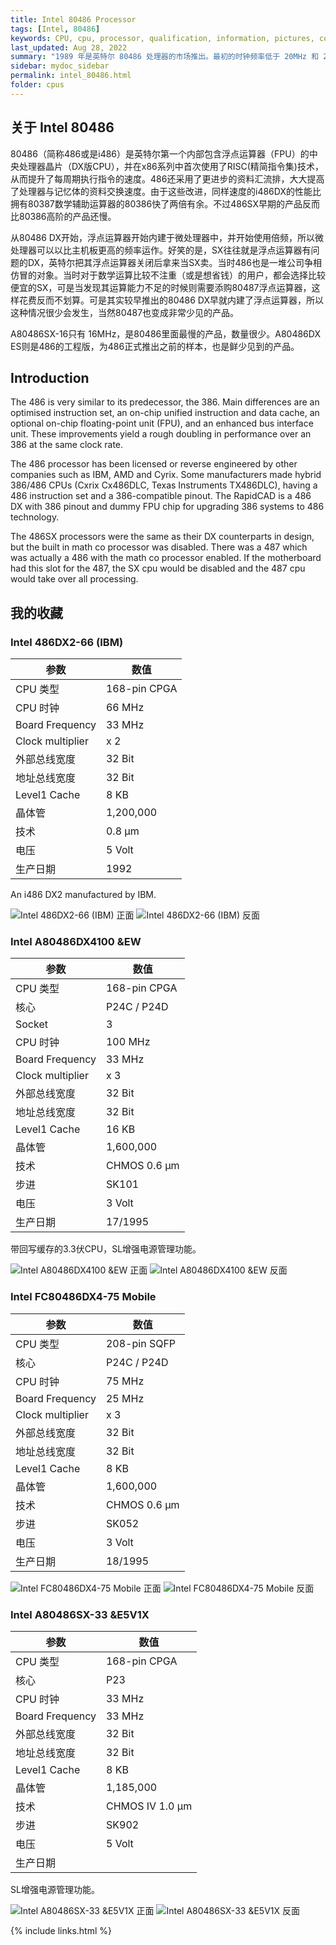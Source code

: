 ```yaml
---
title: Intel 80486 Processor
tags: [Intel, 80486]
keywords: CPU, cpu, processor, qualification, information, pictures, core, frequency, chip packaging, packaging, cpu info, x86, collection, amd, cyrix, harris, ibm, idt, iit, intel, motorola, nec, sgs, sgs-thomson, siemens, ST, signetics, mhs, ti, texas instruments, ulsi, umc, weitek, zilog, 808x, 8085, 8088, 8086, 80188, 80186, 80286, 286, 80386, 386, i386, Am386, 386sx, 386dx, 486, i486, 586, 486sx, 486dx, overdrive, 487, pentium, 586, 5x86, 386dlc, 386slc, 486dx2, mmx, ppro, pentium-pro, pro, athlon, duron, z80, dirk oppelt, dirk, oppelt, engineering, sample, samples
last_updated: Aug 28, 2022
summary: "1989 年是英特尔 80486 处理器的市场推出。最初的时钟频率低于 20MHz 和 25MHz，比最快的 386DX 慢，它带来了未来时钟速度所需的微架构。 486 最重要的创新是 CPU 集成了 Level1 缓存，最初大小为 8 KB。此高速缓存使特定的重复指令能够直接在 CPU 中缓冲。从那时起，主板上明显较慢的 RAM 不再需要访问缓存中存储的命令。第二个重要的创新是集成在 DX版CPU 中的协处理器，以加速特殊的数学计算和复杂的图形表示。"
sidebar: mydoc_sidebar
permalink: intel_80486.html
folder: cpus
---
```


## 关于 Intel 80486

80486（简称486或是i486）是英特尔第一个内部包含浮点运算器（FPU）的中央处理器晶片（DX版CPU），并在x86系列中首次使用了RISC(精简指令集)技术，从而提升了每周期执行指令的速度。486还采用了更进步的资料汇流排，大大提高了处理器与记忆体的资料交换速度。由于这些改进，同样速度的i486DX的性能比拥有80387数学辅助运算器的80386快了两倍有余。不过486SX早期的产品反而比80386高阶的产品还慢。

从80486 DX开始，浮点运算器开始内建于微处理器中，并开始使用倍频，所以微处理器可以以比主机板更高的频率运作。好笑的是，SX往往就是浮点运算器有问题的DX，英特尔把其浮点运算器关闭后拿来当SX卖。当时486也是一堆公司争相仿冒的对象。当时对于数学运算比较不注重（或是想省钱）的用户，都会选择比较便宜的SX，可是当发现其运算能力不足的时候则需要添购80487浮点运算器，这样花费反而不划算。可是其实较早推出的80486 DX早就内建了浮点运算器，所以这种情况很少会发生，当然80487也变成非常少见的产品。

A80486SX-16只有 16MHz，是80486里面最慢的产品，数量很少。A80486DX ES则是486的工程版，为486正式推出之前的样本，也是鲜少见到的产品。

## Introduction

The 486 is very similar to its predecessor, the 386. Main differences are an optimised instruction set, an on-chip unified instruction and data cache, an optional on-chip floating-point unit (FPU), and an enhanced bus interface unit. These improvements yield a rough doubling in performance over an 386 at the same clock rate.
 
The 486 processor has been licensed or reverse engineered by other companies such as IBM, AMD and Cyrix. Some manufacturers made hybrid 386/486 CPUs (Cxrix Cx486DLC, Texas Instruments TX486DLC), having a 486 instruction set and a 386-compatible pinout. The RapidCAD is a 486 DX with 386 pinout and dummy FPU chip for upgrading 386 systems to 486 technology.

The 486SX processors were the same as their DX counterparts in design, but the built in math co processor was disabled. There was a 487 which was actually a 486 with the math co processor enabled. If the motherboard had this slot for the 487, the SX cpu would be disabled and the 487 cpu would take over all processing.

## 我的收藏

### Intel 486DX2-66 (IBM)

| 参数 | 数值 |
| ------ | ------ |
| CPU 类型 | 168-pin CPGA |
| CPU 时钟 | 66 MHz |
| Board Frequency | 33 MHz |
| Clock multiplier | x 2 |
| 外部总线宽度 | 32 Bit |
| 地址总线宽度 | 32 Bit |
| Level1 Cache | 8 KB |
| 晶体管 | 1,200,000 |
| 技术 | 0.8 µm |
| 电压 | 5 Volt |
| 生产日期 | 1992 |

An i486 DX2 manufactured by IBM.

![Intel 486DX2-66 (IBM) 正面](/images/cpus/Intel/Intel_486DX2-66_IBM_1.jpg)
![Intel 486DX2-66 (IBM) 反面](/images/cpus/Intel/Intel_486DX2-66_IBM_2.jpg)

### Intel A80486DX4100   &EW

| 参数 | 数值 |
| ------ | ------ |
| CPU 类型 | 168-pin CPGA |
| 核心 | P24C / P24D |
| Socket | 3 |
| CPU 时钟 | 100 MHz |
| Board Frequency | 33 MHz |
| Clock multiplier | x 3 |
| 外部总线宽度 | 32 Bit |
| 地址总线宽度 | 32 Bit |
| Level1 Cache | 16 KB |
| 晶体管 | 1,600,000 |
| 技术 | CHMOS 0.6 µm |
| 步进 | SK101 |
| 电压 | 3 Volt |
| 生产日期 | 17/1995 |

带回写缓存的3.3伏CPU，SL增强电源管理功能。

![Intel A80486DX4100   &EW 正面](/images/cpus/Intel/Intel_A80486DX4100_&EW_1.jpg)
![Intel A80486DX4100   &EW 反面](/images/cpus/Intel/Intel_A80486DX4100_&EW_2.jpg)

### Intel FC80486DX4-75 Mobile

| 参数 | 数值 |
| ------ | ------ |
| CPU 类型 | 208-pin SQFP |
| 核心 | P24C / P24D |
| CPU 时钟 | 75 MHz |
| Board Frequency | 25 MHz |
| Clock multiplier | x 3 |
| 外部总线宽度 | 32 Bit |
| 地址总线宽度 | 32 Bit |
| Level1 Cache | 8 KB |
| 晶体管 | 1,600,000 |
| 技术 | CHMOS 0.6 µm |
| 步进 | SK052 |
| 电压 | 3 Volt |
| 生产日期 | 18/1995 |

![Intel FC80486DX4-75 Mobile 正面](/images/cpus/Intel/Intel_FC80486DX4-75_Mobile_1.jpg)
![Intel FC80486DX4-75 Mobile 反面](/images/cpus/Intel/Intel_FC80486DX4-75_Mobile_2.jpg)

### Intel A80486SX-33   &E5V1X

| 参数 | 数值 |
| ------ | ------ |
| CPU 类型 | 168-pin CPGA |
| 核心 | P23 |
| CPU 时钟 | 33 MHz |
| Board Frequency | 33 MHz |
| 外部总线宽度 | 32 Bit |
| 地址总线宽度 | 32 Bit |
| Level1 Cache | 8 KB |
| 晶体管 | 1,185,000 |
| 技术 | CHMOS IV 1.0 µm |
| 步进 | SK902 |
| 电压 | 5 Volt |
| 生产日期 |  |

SL增强电源管理功能。

![Intel A80486SX-33   &E5V1X 正面](/images/cpus/Intel/Intel_A80486SX-33_&E5V1X_1.jpg)
![Intel A80486SX-33   &E5V1X 反面](/images/cpus/Intel/Intel_A80486SX-33_&E5V1X_2.jpg)

{% include links.html %}
